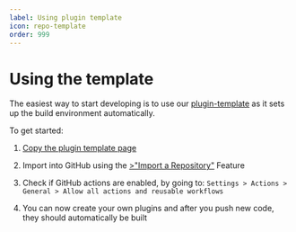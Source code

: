 ```yaml
---
label: Using plugin template
icon: repo-template
order: 999
---
```


# Using the template
The easiest way to start developing is to use our [plugin-template](https://codeberg.org/cloudstream/plugin-template) as it sets up the build environment automatically.

To get started:

1) <a href="https://codeberg.org/cloudstream/plugin-template" target="_blank">Copy the plugin template page</a>

2) Import into GitHub using the <a href="https://github.com/new/import" target="_blank">>"Import a Repository"</a> Feature

3) Check if GitHub actions are enabled, by going to: `Settings > Actions > General > Allow all actions and reusable workflows`

4) You can now create your own plugins and after you push new code, they should automatically be built

